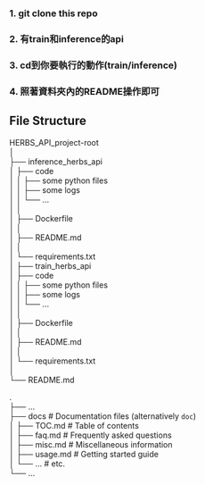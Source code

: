 ### 1. git clone this repo
### 2. 有train和inference的api
### 3. cd到你要執行的動作(train/inference)
### 4. 照著資料夾內的README操作即可

## File Structure
HERBS_API_project-root   
│  
├── inference_herbs_api  
│   ├── code  
│   │   ├── some python files  
│   │   ├── some logs  
│   │   └── ...  
│   │  
│   ├── Dockerfile  
│   │  
│   ├── README.md  
│   │  
│   └── requirements.txt  
│
├── train_herbs_api  
│   ├── code  
│   │   ├── some python files  
│   │   ├── some logs  
│   │   └── ...  
│   │  
│   ├── Dockerfile  
│   │  
│   ├── README.md  
│   │  
│   └── requirements.txt  
│  
└── README.md  

.  
├── ...  
├── docs                    # Documentation files (alternatively `doc`)  
│   ├── TOC.md              # Table of contents  
│   ├── faq.md              # Frequently asked questions  
│   ├── misc.md             # Miscellaneous information  
│   ├── usage.md            # Getting started guide  
│   └── ...                 # etc.  
└── ...  